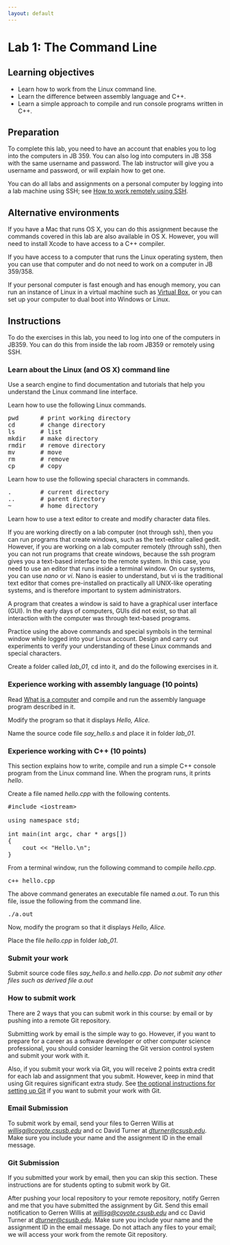 ```yaml
---
layout: default
---
```


<h1>Lab 1: The Command Line</h1>

## Learning objectives

- Learn how to work from the Linux command line.
- Learn the difference between assembly language and C++.
- Learn a simple approach to compile and run console programs written in C++.

## Preparation

To complete this lab, you need to have an account that enables you to log into the computers in JB 359. You can also log into computers in JB 358 with the same username and password. The lab instructor will give you a username and password, or will explain how to get one. 

You can do all labs and assignments on a personal computer 
by logging into a lab machine using SSH; 
see [How to work remotely using SSH](ssh.html).

## Alternative environments

If you have a Mac that runs OS X, you can do this assignment because the commands covered in this lab are also available in OS X.  However, you will need to install Xcode to have access to a C++ compiler.

If you have access to a computer that runs the Linux operating system, then you can use that computer and do not need to work on a computer in JB 359/358.

If your personal computer is fast enough and has enough memory, you can run an instance of Linux in a virtual machine such as [Virtual Box](https://www.virtualbox.org/), or you can set up your computer to dual boot into Windows or Linux.

## Instructions

To do the exercises in this lab, you need to log into one of the computers in JB359.
You can do this from inside the lab room JB359 or remotely using SSH.

### Learn about the Linux (and OS X) command line 

Use a search engine to find documentation and tutorials that help you understand the Linux command line interface.

Learn how to use the following Linux commands.

<pre>
pwd      # print working directory
cd       # change directory
ls       # list 
mkdir    # make directory
rmdir    # remove directory
mv       # move
rm       # remove
cp       # copy
</pre>

Learn how to use the following special characters in commands.

<pre>
.        # current directory
..       # parent directory
~        # home directory
</pre>

Learn how to use a text editor to create and modify character data files.  

If you are working directly on a lab computer (not through ssh), then you can run programs that create windows, such as the text-editor called gedit.  However, if you are working on a lab computer remotely (through ssh), then you can not run programs that create windows, because the ssh program gives you a text-based interface to the remote system.  In this case, you need to use an editor that runs inside a terminal window. On our systems, you can use _nano_ or _vi_.  Nano is easier to understand, but vi is the traditional text editor that comes pre-installed on practically all UNIX-like operating systems, and is therefore important to system administrators.

A program that creates a window is said to have a graphical user interface (GUI). In the early days of computers, GUIs did not exist, so that all interaction with the computer was through text-based programs.

Practice using the above commands and special symbols in the terminal window while logged into your Linux account.  Design and carry out experiments to verify your understanding of these Linux commands and special characters.

Create a folder called <em>lab_01</em>, cd into it, and do the following exercises in it.

### Experience working with assembly language (10 points)

Read [What is a computer](cpu.html) and compile and run the assembly language program described in it.  

Modify the program so that it displays <em>Hello, Alice.</em>

Name the source code file <em>say_hello.s</em> and place it in folder <em>lab_01</em>.

### Experience working with C++ (10 points)

This section explains how to write, compile 
and run a simple C++ console program
from the Linux command line.
When the program runs, it prints <em>hello</em>.

Create a file named <em>hello.cpp</em>
with the following contents.

<pre>
#include &lt;iostream>

using namespace std;

int main(int argc, char * args[])
{
    cout &lt;&lt; "Hello.\n";
}
</pre>

From a terminal window, run the following command 
to compile <em>hello.cpp</em>.

<pre>
c++ hello.cpp
</pre>

The above command generates an executable file named <em>a.out</em>.
To run this file, issue the following from the command line.

<pre>
./a.out
</pre>

Now, modify the program so that it displays <em>Hello, Alice.</em>

Place the file <em>hello.cpp</em> in folder <em>lab_01</em>.

### Submit your work

Submit source code files <em>say_hello.s</em> and <em>hello.cpp</em>.
<em>Do not submit any other files such as derived file a.out</em>

### How to submit work

There are 2 ways that you can submit work in this course:
by email or by pushing into a remote Git repository.

Submitting work by email is the simple way to go.
However, if you want to prepare for a career as a software developer
or other computer science professional,
you should consider learning the Git version control system and
submit your work with it.

Also, if you submit your work via Git, you will receive 2 points
extra credit for each lab and assignment that you submit.
However, keep in mind that using Git requires significant extra study.
See [the optional instructions for setting up Git](https://github.com/csusbdt/centos/blob/master/GIT-SUBMISSION.md)
if you want to submit your work with Git.

### Email Submission

To submit work by email, send your files to
Gerren Willis at <em>willisg@coyote.csusb.edu</em>
and cc David Turner at <em>dturner@csusb.edu</em>.
Make sure you include your name and the assignment ID in the email message.

### Git Submission

If you submitted your work by email,
then you can skip this section.
These instructions are for students opting to
submit work by Git.

After pushing your local repository to your remote repository,
notify Gerren and me that you have submitted the assignment by Git.
Send this email notification to
Gerren Willis at <em>willisg@coyote.csusb.edu</em>
and cc David Turner at <em>dturner@csusb.edu</em>.
Make sure you include your name and the assignment ID in the email message.
Do not attach any files to your email;
we will access your work from the remote Git repository.

